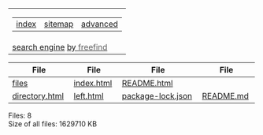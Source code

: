 <table><colgroup><col style="width: 100%" /></colgroup><tbody><tr class="odd"><td><table><tbody><tr class="odd"><td style="text-align: left;"><a href="https://search.freefind.com/siteindex.html?si=25743138">index</a></td><td style="text-align: center;"><a href="https://search.freefind.com/find.html?si=25743138&amp;m=0&amp;p=0">sitemap</a></td><td style="text-align: right;"><a href="https://search.freefind.com/find.html?si=25743138&amp;pid=a">advanced</a></td></tr></tbody></table></td></tr><tr class="even"><td><a href="https://www.freefind.com">search engine</a> <a href="https://www.freefind.com">by <span style="color: #606060;">freefind</span></a></td></tr></tbody></table>

<table><thead><tr class="header"><th><strong>File</strong></th><th><strong>File</strong></th><th><strong>File</strong></th><th><strong>File</strong></th></tr></thead><tbody><tr class="odd"><td><a href="files">files</a> </td><td><a href="index.html">index.html</a> </td><td><a href="README.html">README.html</a> </td><td></td></tr><tr class="even"><td><a href="directory.html">directory.html</a> </td><td><a href="left.html">left.html</a> </td><td><a href="package-lock.json">package-lock.json</a> </td><td><a href="README.md">README.md</a> </td></tr></tbody></table>

Files: 8  
Size of all files: 1629710 KB
